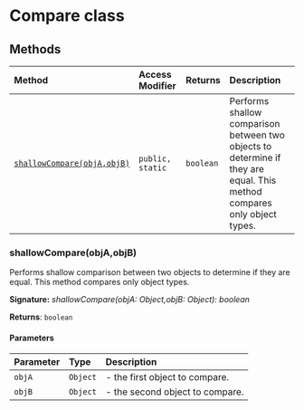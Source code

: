 # Compare class












## Methods

| Method	   | Access Modifier | Returns	| Description|
|:-------------|:----|:-------|:-----------|
|[`shallowCompare(objA,objB)`](#shallowcompareobjaobjb)     | `public, static` | `boolean` | Performs shallow comparison between two objects to determine if they are equal. This method compares  only object types.   |





### shallowCompare(objA,objB)

Performs shallow comparison between two objects to determine if they are equal. This method compares 
only object types. 


**Signature:** _shallowCompare(objA: Object,objB: Object): boolean_

**Returns**: `boolean`



#### Parameters


| Parameter	   | Type    | Description |
|:-------------|:---------------|:------------|
| `objA`    | `Object` | - the first object to compare. |
| `objB`    | `Object` | - the second object to compare.   |

